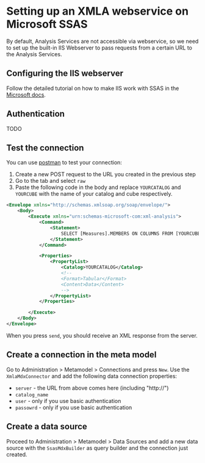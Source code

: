 # Setting up an XMLA webservice on Microsoft SSAS

By default, Analysis Services are not accessible via webservice, so we need to set up the built-in IIS Webserver to pass requests from a certain URL to the Analysis Services.

## Configuring the IIS webserver

Follow the detailed tutorial on how to make IIS work with SSAS in the [Microsoft docs](https://docs.microsoft.com/de-de/sql/analysis-services/instances/configure-http-access-to-analysis-services-on-iis-8-0?view=sql-analysis-services-2017).

## Authentication

TODO

## Test the connection

You can use [postman](https://www.getpostman.com/) to test your connection: 

1. Create a new POST request to the URL you created in the previous step
2. Go to the tab and select `raw`
3. Paste the following code in the body and replace `YOURCATALOG` and `YOURCUBE` with the name of your catalog and cube respectively.

```xml
<Envelope xmlns="http://schemas.xmlsoap.org/soap/envelope/">
	<Body>
		<Execute xmlns="urn:schemas-microsoft-com:xml-analysis">
			<Command>
				<Statement>
					SELECT [Measures].MEMBERS ON COLUMNS FROM [YOURCUBE]
				</Statement>
			</Command>

			<Properties>
				<PropertyList>
					<Catalog>YOURCATALOG</Catalog>
					<!-- 
					<Format>Tabular</Format> 
					<Content>Data</Content> 
					-->
				</PropertyList>
			</Properties>

		</Execute>
	</Body>
</Envelope>
```

When you press `send`, you should receive an XML response from the server.

## Create a connection in the meta model

Go to Administration > Metamodel > Connections and press `New`. Use the `XmlaMdxConnector` and add the following data connection properties:

- `server` - the URL from above comes here (including "http://")
- `catalog_name` 
- `user` - only if you use basic authentication
- `passowrd` - only if you use basic authentication

## Create a data source

Proceed to Administration > Metamodel > Data Sources and add a new data source with the `SsasMdxBuilder` as query builder and the connection just created.